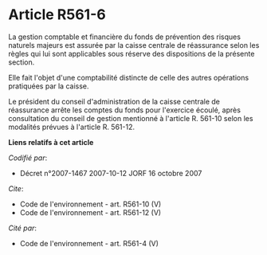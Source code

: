 # Article R561-6

La gestion comptable et financière du fonds de prévention des risques naturels majeurs est assurée par la caisse centrale de
réassurance selon les règles qui lui sont applicables sous réserve des dispositions de la présente section. 

Elle fait l'objet d'une comptabilité distincte de celle des autres opérations pratiquées par la caisse. 

Le président du conseil d'administration de la caisse centrale de réassurance arrête les comptes du fonds pour l'exercice
écoulé, après consultation du conseil de gestion mentionné à l'article R. 561-10 selon les modalités prévues à l'article R.
561-12.

**Liens relatifs à cet article**

_Codifié par_:

  - Décret n°2007-1467 2007-10-12 JORF 16 octobre 2007

_Cite_:

  - Code de l'environnement - art. R561-10 (V)
  - Code de l'environnement - art. R561-12 (V)

_Cité par_:

  - Code de l'environnement - art. R561-4 (V)
